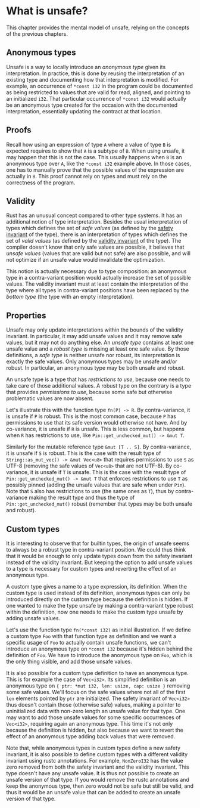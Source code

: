 # What is unsafe?

This chapter provides the mental model of unsafe, relying on the concepts of the previous chapters.

## Anonymous types

Unsafe is a way to locally introduce an _anonymous type_ given its interpretation. In practice, this
is done by reusing the interpretation of an existing type and documenting how that interpretation is
modified. For example, an occurrence of `*const i32` in the program could be documented as being
restricted to values that are valid for read, aligned, and pointing to an initialized `i32`. That
particular occurrence of `*const i32` would actually be an anonymous type created for the occasion
with the documented interpretation, essentially updating the contract at that location.

## Proofs

Recall how using an expression of type `A` where a value of type `B` is expected requires to show
that `A` is a subtype of `B`. When using unsafe, it may happen that this is not the case. This
usually happens when `B` is an anonymous type over `A`, like the `*const i32` example above. In
those cases, one has to manually prove that the possible values of the expression are actually in
`B`. This proof cannot rely on types and must rely on the correctness of the program.

## Validity

Rust has an unusual concept compared to other type systems. It has an additional notion of type
interpretation. Besides the usual interpretation of types which defines the set of _safe values_ (as
defined by the [safety invariant][two-invariants] of the type), there is an interpretation of types
which defines the set of _valid values_ (as defined by the [validity invariant][two-invariants] of
the type). The compiler doesn't know that only safe values are possible, it believes that _unsafe
values_ (values that are valid but not safe) are also possible, and will not optimize if an unsafe
value would invalidate the optimization.

This notion is actually necessary due to type composition: an anonymous type in a contra-variant
position would actually increase the set of possible values. The validity invariant must at least
contain the interpretation of the type where all types in contra-variant positions have been
replaced by the _bottom type_ (the type with an empty interpretation).

## Properties

Unsafe may only update interpretations within the bounds of the validity invariant. In particular,
it may add unsafe values and it may remove safe values, but it may not do anything else. An _unsafe
type_ contains at least one unsafe value and a _robust type_ is missing at least one safe value. By
those definitions, a _safe type_ is neither unsafe nor robust, its interpretation is exactly the
safe values. Only anonymous types may be unsafe and/or robust. In particular, an anonymous type may
be both unsafe and robust.

An unsafe type is a type that has _restrictions to use_, because one needs to take care of those
additional values. A robust type on the contrary is a type that provides _permissions to use_,
because some safe but otherwise problematic values are now absent.

Let's illustrate this with the function type `fn(P) -> R`. By contra-variance, it is unsafe if `P`
is robust. This is the most common case, because `P` has permissions to use that its safe version
would otherwise not have. And by co-variance, it is unsafe if `R` is unsafe. This is less common,
but happens when `R` has restrictions to use, like `Pin::get_unchecked_mut() -> &mut T`.

Similarly for the mutable reference type `&mut [T .. S]`. By contra-variance, it is unsafe if `S` is
robust. This is the case with the result type of `String::as_mut_vec() -> &mut Vec<u8>` that
requires permissions to use `S` as UTF-8 (removing the safe values of `Vec<u8>` that are not UTF-8).
By co-variance, it is unsafe if `T` is unsafe. This is the case with the result type of
`Pin::get_unchecked_mut() -> &mut T` that enforces restrictions to use `T` as possibly pinned
(adding the unsafe values that are safe when under `Pin`). Note that `S` also has restrictions to
use (the same ones as `T`), thus by contra-variance making the result type and thus the type of
`Pin::get_unchecked_mut()` robust (remember that types may be both unsafe and robust).

## Custom types

It is interesting to observe that for builtin types, the origin of unsafe seems to always be a
robust type in contra-variant position. We could thus think that it would be enough to only update
types down from the safety invariant instead of the validity invariant. But keeping the option to
add unsafe values to a type is necessary for custom types and reverting the effect of an anonymous
type.

A custom type gives a name to a type expression, its definition. When the custom type is used
instead of its definition, anonymous types can only be introduced directly on the custom type
because the definition is hidden. If one wanted to make the type unsafe by making a contra-variant
type robust within the definition, now one needs to make the custom type unsafe by adding unsafe
values.

Let's use the function type `fn(*const i32)` as initial illustration. If we define a custom type
`Foo` with that function type as definition and we want a specific usage of `Foo` to actually
contain unsafe functions, we can't introduce an anonymous type on `*const i32` because it's hidden
behind the definition of `Foo`. We have to introduce the anonymous type on `Foo`, which is the only
thing visible, and add those unsafe values.

It is also possible for a custom type definition to have an anonymous type. This is for example the
case of `Vec<i32>`. Its simplified definition is an anonymous type on `{ ptr: *mut i32, len: usize,
cap: usize }` removing some safe values. We'll focus on the safe values where not all of the first
`len` elements pointed by `ptr` are initialized. The safety invariant of `Vec<i32>` thus doesn't
contain those (otherwise safe) values, making a pointer to uninitialized data with non-zero length
an unsafe value for that type. One may want to add those unsafe values for some specific occurrences
of `Vec<i32>`, requiring again an anonymous type. This time it's not only because the definition is
hidden, but also because we want to revert the effect of an anonymous type adding back values that
were removed.

Note that, while anonymous types in custom types define a new safety invariant, it is also possible
to define custom types with a different validity invariant using rustc annotations. For example,
`NonZeroI32` has the value zero removed from both the safety invariant and the validity invariant.
This type doesn't have any unsafe value. It is thus not possible to create an unsafe version of that
type. If you would remove the rustc annotations and keep the anonymous type, then zero would not be
safe but still be valid, and thus it would be an unsafe value that can be added to create an unsafe
version of that type.

[two-invariants]: https://www.ralfj.de/blog/2018/08/22/two-kinds-of-invariants.html

